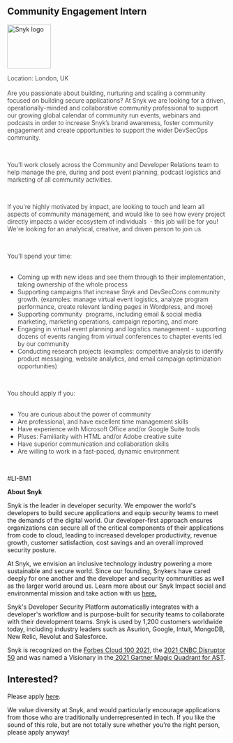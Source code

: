 Community Engagement Intern
---

<img src="https://res.cloudinary.com/snyk/image/upload/v1537345894/press-kit/brand/logo-black.png" width="100" alt="Snyk logo" />

<p><span style="font-weight: 300;">Location: London, UK<br><br>Are you passionate about building, nurturing and scaling a community focused on building secure applications? At Snyk we are looking for a driven, operationally-minded and collaborative community professional to support our growing global calendar of community run events, webinars and podcasts in order to increase Snyk’s brand awareness, foster community engagement and create opportunities to support the wider DevSecOps community.</span></p>
<p><span style="font-weight: 300;">&nbsp;</span></p>
<p><span style="font-weight: 300;">You’ll work closely across the Community and Developer Relations team to help manage the pre, during and post event planning, podcast logistics and marketing of all community activities.&nbsp;&nbsp;</span></p>
<p>&nbsp;</p>
<p><span style="font-weight: 300;">If you're highly motivated by impact, are looking to touch and learn all aspects of community management, and would like to see how every project directly impacts a wider ecosystem of individuals&nbsp; - this job will be for you! We're looking for an analytical, creative, and driven person to join us.</span></p>
<p>&nbsp;</p>
<p><span style="font-weight: 300;">You’ll spend your time:</span><span style="font-weight: 300;"><br><br></span></p>
<ul>
<li style="font-weight: 300;"><span style="font-weight: 300;">Coming up with new ideas and see them through to their implementation, taking ownership of the whole process</span></li>
<li style="font-weight: 300;"><span style="font-weight: 300;">Supporting campaigns that increase Snyk and DevSecCons community growth. (examples: manage virtual event logistics, analyze program performance, create relevant landing pages in Wordpress, and more)&nbsp;</span></li>
<li style="font-weight: 300;"><span style="font-weight: 300;">Supporting community&nbsp; programs, including email &amp; social media marketing, marketing operations, campaign reporting, and more</span></li>
<li style="font-weight: 300;"><span style="font-weight: 300;">Engaging in virtual event planning and logistics management - supporting dozens of events ranging from virtual conferences to chapter events led by our community</span></li>
<li style="font-weight: 300;"><span style="font-weight: 300;">Conducting research projects (examples: competitive analysis to identify product messaging, website analytics, and email campaign optimization opportunities)&nbsp;</span></li>
</ul>
<p>&nbsp;</p>
<p><span style="font-weight: 300;">You should apply if you:</span><span style="font-weight: 300;"><br><br></span></p>
<ul>
<li style="font-weight: 300;"><span style="font-weight: 300;">You are curious about the power of community</span></li>
<li style="font-weight: 300;"><span style="font-weight: 300;">Are professional, and have excellent time management skills</span></li>
<li style="font-weight: 300;"><span style="font-weight: 300;">Have experience with Microsoft Office and/or Google Suite tools&nbsp;</span></li>
<li style="font-weight: 300;"><span style="font-weight: 300;">Pluses: Familiarity with HTML and/or Adobe creative suite</span></li>
<li style="font-weight: 300;"><span style="font-weight: 300;">Have superior communication and collaboration skills</span></li>
<li style="font-weight: 300;"><span style="font-weight: 300;">Are willing to work in a fast-paced, dynamic environment</span></li>
</ul>
<p>&nbsp;</p>
<p><span style="font-weight: 300;"><span style="font-weight: 400;">#LI-BM1</span></span></p><div class="content-conclusion"><p><strong>About Snyk</strong></p>
<p><span style="font-weight: 400;">Snyk is the leader in developer security. We empower the world's developers to build secure applications and equip security teams to meet the demands of the digital world. Our developer-first approach ensures organizations can secure all of the critical components of their applications from code to cloud, leading to increased developer productivity, revenue growth, customer satisfaction, cost savings and an overall improved security posture.&nbsp;</span></p>
<p><span style="font-weight: 400;">At Snyk, we envision an inclusive technology industry powering a more sustainable and secure world.</span> <span style="font-weight: 400;">Since our founding, Snykers have cared deeply for one another and the developer and security communities as well as the larger world around us. Learn more about our Snyk Impact social and environmental mission and take action with us </span><a href="https://snyk.io/about/snyk-impact/"><span style="font-weight: 400;">here.</span></a></p>
<p><span style="font-weight: 400;">Snyk's Developer Security Platform automatically integrates with a developer's workflow and is purpose-built for security teams to collaborate with their development teams. Snyk is used by 1,200 customers worldwide today, including industry leaders such as Asurion, Google, Intuit, MongoDB, New Relic, Revolut and Salesforce.</span></p>
<p><span style="font-weight: 400;">Snyk is recognized on the </span><a href="https://www.forbes.com/cloud100/#6f24b5ba5f94"><span style="font-weight: 400;">Forbes Cloud 100 2021</span></a><span style="font-weight: 400;">, the </span><a href="https://www.cnbc.com/2021/05/25/these-are-the-2021-cnbc-disruptor-50-companies.html"><span style="font-weight: 400;">2021 CNBC Disruptor 50</span></a><span style="font-weight: 400;"> and was named a Visionary in the</span><a href="https://snyk.io/blog/snyk-visionary-2021-gartner-magic-quadrant-for-ast/"><span style="font-weight: 400;"> 2021 Gartner Magic Quadrant for AST</span></a><span style="font-weight: 400;">.</span></p></div>

Interested?
---

Please apply [here](https://boards.greenhouse.io/snyk/jobs/6010701002#app).

We value diversity at Snyk, and would particularly encourage applications from those who are traditionally underrepresented in tech.
If you like the sound of this role, but are not totally sure whether you’re the right person, please apply anyway!

